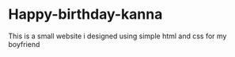# Happy-birthday-kanna
This is a small website i designed using simple html and css for my boyfriend
